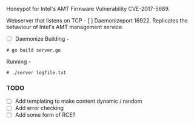 Honeypot for Intel's AMT Firmware Vulnerability CVE-2017-5689.

Webserver that listens on TCP - [ ] Daemonizeport 16922. Replicates the behaviour of Intel's AMT management service.
- [ ] Daemonize
Building -

```# go build server.go```

Running - 

```# ./server logfile.txt```

### TODO
- [ ] Add templating to make content dynamic / random
- [ ] Add error checking
- [ ] Add some form of RCE?
